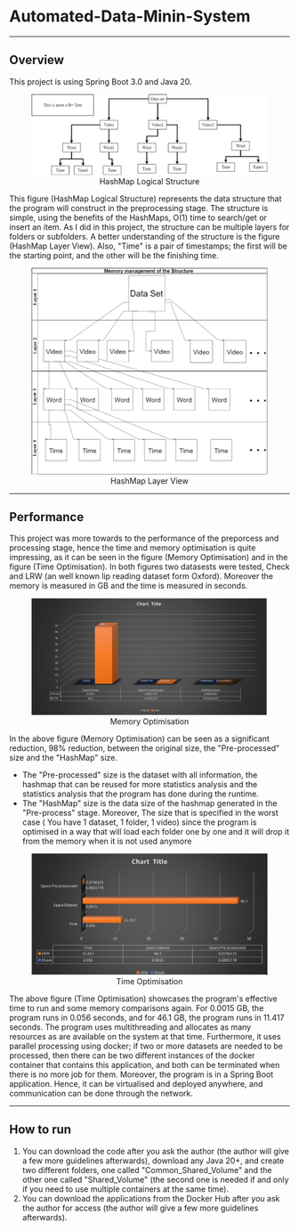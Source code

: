 # Automated-Data-Minin-System

---

## Overview

This project is using Spring Boot 3.0 and Java 20.

<center><figure><img src="figs_Automated/HashMap_Logical_Structure.png" alt="HashMap_Logical_Structure"><figcaption>HashMap Logical Structure</figcaption></figure></center>





This figure (HashMap Logical Structure) represents the data structure that the program will construct in the preprocessing stage. The structure is simple, using the benefits of the HashMaps, O(1) time to search/get or insert an item. As I did in this project, the structure can be multiple layers for folders or subfolders. A better understanding of the structure is the figure (HashMap Layer View). Also, "Time" is a pair of timestamps; the first will be the starting point, and the other will be the finishing time.


<center><figure><img src="figs_Automated/HashMap_Layer_View.png" alt="HashMap_Layer_View"><figcaption>HashMap Layer View</figcaption></figure></center>

---

## Performance

This project was more towards to the performance of the preporcess and processing stage, hence the time and memory optimisation is quite impressing, as it can be seen in the figure (Memory Optimisation) and in the figure (Time Optimisation). In both figures two datasests were tested, Check and LRW (an well known lip reading dataset form Oxford). Moreover the memory is measured in GB and the time is measured in seconds.


<center><figure><img src="figs_Automated/Screenshot from 2023-12-10 16-44-56.png" alt="figs_Automated/Screenshot from 2023-12-10 16-44-56.png"><figcaption>Memory Optimisation</figcaption></figure></center>





In the above figure (Memory Optimisation) can be seen as a significant reduction, 98% reduction, between the original size, the "Pre-processed" size and the "HashMap" size.

* The "Pre-processed" size is the dataset with all information, the hashmap that can be reused for more statistics analysis and the statistics analysis that the program has done during the runtime.
* The "HashMap" size is the data size of the hashmap generated in the "Pre-process" stage. Moreover, The size that is specified in the worst case ( You have 1 dataset, 1 folder, 1 video) since the program is optimised in a way that will load each folder one by one and it will drop it from the memory when it is not used anymore


<center><figure><img src="figs_Automated/Screenshot from 2023-12-10 19-16-28.png" alt="figs_Automated/Screenshot from 2023-12-10 19-16-28.png"><figcaption>Time Optimisation</figcaption></figure></center>



The above figure (Time Optimisation) showcases the program's effective time to run and some memory comparisons again. For 0.0015 GB, the program runs in 0.056 seconds, and for 46.1 GB, the program runs in 11.417 seconds. The program uses multithreading and allocates as many resources as are available on the system at that time. Furthermore, it uses parallel processing using docker; if two or more datasets are needed to be processed, then there can be two different instances of the docker container that contains this application, and both can be terminated when there is no more job for them. Moreover, the program is in a Spring Boot application. Hence, it can be virtualised and deployed anywhere, and communication can be done through the network.

---

## How to run

1. You can download the code after you ask the author (the author will give a few more guidelines afterwards), download any Java 20+, and create two different folders, one called "Common_Shared_Volume" and the other one called "Shared_Volume" (the second one is needed if and only if you need to use multiple containers at the same time).
2. You can download the applications from the Docker Hub after you ask the author for access  (the author will give a few more guidelines afterwards).
